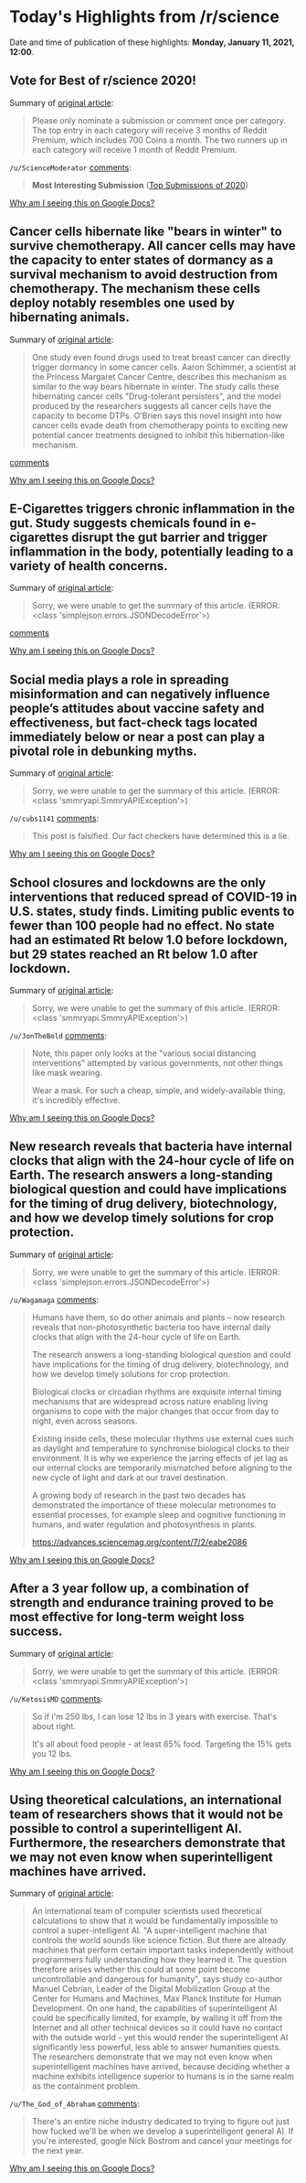 # Today's Highlights from /r/science

Date and time of publication of these highlights: **Monday, January 11, 2021, 12:00**.

## Vote for Best of r/science 2020!

Summary of [original article](https://www.reddit.com/r/science/comments/kj2mjh/vote_for_best_of_rscience_2020/):

> Please only nominate a submission or comment once per category. The top entry in each category will receive 3 months of Reddit Premium, which includes 700 Coins a month. The two runners up in each category will receive 1 month of Reddit Premium.

`/u/ScienceModerator` [comments](https://www.reddit.com/r/science/comments/kj2mjh/vote_for_best_of_rscience_2020/):

> **Most Interesting Submission** ([Top Submissions of 2020](https://www.reddit.com/r/science/top/?sort=top&t=year))

[Why am I seeing this on Google Docs?](https://docs.google.com/document/d/1Dc6We63vOXIZsc0op-Bt4abqkYjXzOigalQqFxmvvbM/edit?usp=sharing)

## Cancer cells hibernate like "bears in winter" to survive chemotherapy. All cancer cells may have the capacity to enter states of dormancy as a survival mechanism to avoid destruction from chemotherapy. The mechanism these cells deploy notably resembles one used by hibernating animals.

Summary of [original article](https://newatlas.com/medical/cancer-cells-dormant-hibernate-diapause-chemotherapy/):

> One study even found drugs used to treat breast cancer can directly trigger dormancy in some cancer cells. Aaron Schimmer, a scientist at the Princess Margaret Cancer Centre, describes this mechanism as similar to the way bears hibernate in winter. The study calls these hibernating cancer cells "Drug-tolerant persisters", and the model produced by the researchers suggests all cancer cells have the capacity to become DTPs. O'Brien says this novel insight into how cancer cells evade death from chemotherapy points to exciting new potential cancer treatments designed to inhibit this hibernation-like mechanism.

[comments](https://www.reddit.com/r/science/comments/kv31la/cancer_cells_hibernate_like_bears_in_winter_to/)

[Why am I seeing this on Google Docs?](https://docs.google.com/document/d/1Dc6We63vOXIZsc0op-Bt4abqkYjXzOigalQqFxmvvbM/edit?usp=sharing)

## E-Cigarettes triggers chronic inflammation in the gut. Study suggests chemicals found in e-cigarettes disrupt the gut barrier and trigger inflammation in the body, potentially leading to a variety of health concerns.

Summary of [original article](https://ucsdnews.ucsd.edu/pressrelease/study-e-cigarettes-trigger-inflammation-in-the-gut):

> Sorry, we were unable to get the summary of this article. (ERROR: <class 'simplejson.errors.JSONDecodeError'>)

[comments](https://www.reddit.com/r/science/comments/kuttqd/ecigarettes_triggers_chronic_inflammation_in_the/)

[Why am I seeing this on Google Docs?](https://docs.google.com/document/d/1Dc6We63vOXIZsc0op-Bt4abqkYjXzOigalQqFxmvvbM/edit?usp=sharing)

## Social media plays a role in spreading misinformation and can negatively influence people’s attitudes about vaccine safety and effectiveness, but fact-check tags located immediately below or near a post can play a pivotal role in debunking myths.

Summary of [original article](https://www.ucdavis.edu/news/vaccine-myths-social-media-can-be-effectively-reduced-credible-fact-checking):

> Sorry, we were unable to get the summary of this article. (ERROR: <class 'smmryapi.SmmryAPIException'>)

`/u/cubs1141` [comments](https://www.reddit.com/r/science/comments/kv2l14/social_media_plays_a_role_in_spreading/):

> This post is falsified. Our fact checkers have determined this is a lie.

[Why am I seeing this on Google Docs?](https://docs.google.com/document/d/1Dc6We63vOXIZsc0op-Bt4abqkYjXzOigalQqFxmvvbM/edit?usp=sharing)

## School closures and lockdowns are the only interventions that reduced spread of COVID-19 in U.S. states, study finds. Limiting public events to fewer than 100 people had no effect. No state had an estimated Rt below 1.0 before lockdown, but 29 states reached an Rt below 1.0 after lockdown.

Summary of [original article](https://academic.oup.com/aje/advance-article/doi/10.1093/aje/kwaa293/6066665):

> Sorry, we were unable to get the summary of this article. (ERROR: <class 'smmryapi.SmmryAPIException'>)

`/u/JonTheBold` [comments](https://www.reddit.com/r/science/comments/kv3irr/school_closures_and_lockdowns_are_the_only/):

> Note, this paper only looks at the "various social distancing interventions" attempted by various governments, not other things like mask wearing.
> 
> Wear a mask. For such a cheap, simple, and widely-available thing, it's incredibly effective.

[Why am I seeing this on Google Docs?](https://docs.google.com/document/d/1Dc6We63vOXIZsc0op-Bt4abqkYjXzOigalQqFxmvvbM/edit?usp=sharing)

## New research reveals that bacteria have internal clocks that align with the 24-hour cycle of life on Earth. The research answers a long-standing biological question and could have implications for the timing of drug delivery, biotechnology, and how we develop timely solutions for crop protection.

Summary of [original article](https://www.jic.ac.uk/press-release/bacteria-can-tell-the-time/):

> Sorry, we were unable to get the summary of this article. (ERROR: <class 'simplejson.errors.JSONDecodeError'>)

`/u/Wagamaga` [comments](https://www.reddit.com/r/science/comments/kujy6a/new_research_reveals_that_bacteria_have_internal/):

> Humans have them, so do other animals and plants – now research reveals that non-photosynthetic bacteria too have internal daily clocks that align with the 24-hour cycle of life on Earth.
> 
> The research answers a long-standing biological question and could have implications for the timing of drug delivery, biotechnology, and how we develop timely solutions for crop protection.
> 
> Biological clocks or circadian rhythms are exquisite internal timing mechanisms that are widespread across nature enabling living organisms to cope with the major changes that occur from day to night, even across seasons.
> 
> Existing inside cells, these molecular rhythms use external cues such as daylight and temperature to synchronise biological clocks to their environment. It is why we experience the jarring effects of jet lag as our internal clocks are temporarily mismatched before aligning to the new cycle of light and dark at our travel destination.
> 
> A growing body of research in the past two decades has demonstrated the importance of these molecular metronomes to essential processes, for example sleep and cognitive functioning in humans, and water regulation and photosynthesis in plants.
> 
> https://advances.sciencemag.org/content/7/2/eabe2086

[Why am I seeing this on Google Docs?](https://docs.google.com/document/d/1Dc6We63vOXIZsc0op-Bt4abqkYjXzOigalQqFxmvvbM/edit?usp=sharing)

## After a 3 year follow up, a combination of strength and endurance training proved to be most effective for long-term weight loss success.

Summary of [original article](https://sciencecurrent.com/latest-posts/the-best-exercise-regimen-for-sustained-weight-loss):

> Sorry, we were unable to get the summary of this article. (ERROR: <class 'smmryapi.SmmryAPIException'>)

`/u/KetosisMD` [comments](https://www.reddit.com/r/science/comments/kv2swt/after_a_3_year_follow_up_a_combination_of/):

> So if i'm 250 lbs, I can lose 12 lbs in 3 years with exercise.  That's about right.
> 
> It's all about food people - at least 85% food.    Targeting the 15% gets you 12 lbs.

[Why am I seeing this on Google Docs?](https://docs.google.com/document/d/1Dc6We63vOXIZsc0op-Bt4abqkYjXzOigalQqFxmvvbM/edit?usp=sharing)

## Using theoretical calculations, an international team of researchers shows that it would not be possible to control a superintelligent AI. Furthermore, the researchers demonstrate that we may not even know when superintelligent machines have arrived.

Summary of [original article](https://www.mpg.de/16231640/0108-bild-computer-scientists-we-wouldn-t-be-able-to-control-superintelligent-machines-149835-x):

> An international team of computer scientists used theoretical calculations to show that it would be fundamentally impossible to control a super-intelligent AI. "A super-intelligent machine that controls the world sounds like science fiction. But there are already machines that perform certain important tasks independently without programmers fully understanding how they learned it. The question therefore arises whether this could at some point become uncontrollable and dangerous for humanity", says study co-author Manuel Cebrian, Leader of the Digital Mobilization Group at the Center for Humans and Machines, Max Planck Institute for Human Development. On one hand, the capabilities of superintelligent AI could be specifically limited, for example, by walling it off from the Internet and all other technical devices so it could have no contact with the outside world - yet this would render the superintelligent AI significantly less powerful, less able to answer humanities quests. The researchers demonstrate that we may not even know when superintelligent machines have arrived, because deciding whether a machine exhibits intelligence superior to humans is in the same realm as the containment problem.

`/u/The_God_of_Abraham` [comments](https://www.reddit.com/r/science/comments/kv6bi9/using_theoretical_calculations_an_international/):

> There's an entire niche industry dedicated to trying to figure out just how fucked we'll be when we develop a superintelligent general AI. If you're interested, google Nick Bostrom and cancel your meetings for the next year.

[Why am I seeing this on Google Docs?](https://docs.google.com/document/d/1Dc6We63vOXIZsc0op-Bt4abqkYjXzOigalQqFxmvvbM/edit?usp=sharing)

